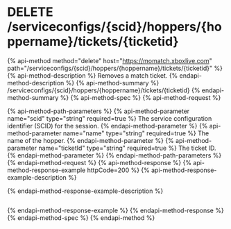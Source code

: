 # DELETE /serviceconfigs/{scid}/hoppers/{hoppername}/tickets/{ticketid}

{% api-method method="delete" host="https://momatch.xboxlive.com" path="/serviceconfigs/{scid}/hoppers/{hoppername}/tickets/{ticketid}" %}{% api-method-description %}
Removes a match ticket.
{% endapi-method-description %}
{% api-method-summary %}
/serviceconfigs/{scid}/hoppers/{hoppername}/tickets/{ticketid}
{% endapi-method-summary %}
{% api-method-spec %}
{% api-method-request %}

{% api-method-path-parameters %}
{% api-method-parameter name="scid" type="string" required=true %}
The service configuration identifier (SCID) for the session.
{% endapi-method-parameter %}
{% api-method-parameter name="name" type="string" required=true %}
The name of the hopper.
{% endapi-method-parameter %}
{% api-method-parameter name="ticketId" type="string" required=true %}
The ticket ID.
{% endapi-method-parameter %}
{% endapi-method-path-parameters %}
{% endapi-method-request %}
{% api-method-response %}
{% api-method-response-example httpCode=200 %}
{% api-method-response-example-description %}

{% endapi-method-response-example-description %}

```text
```
{% endapi-method-response-example %}
{% endapi-method-response %}
{% endapi-method-spec %}
{% endapi-method %}
